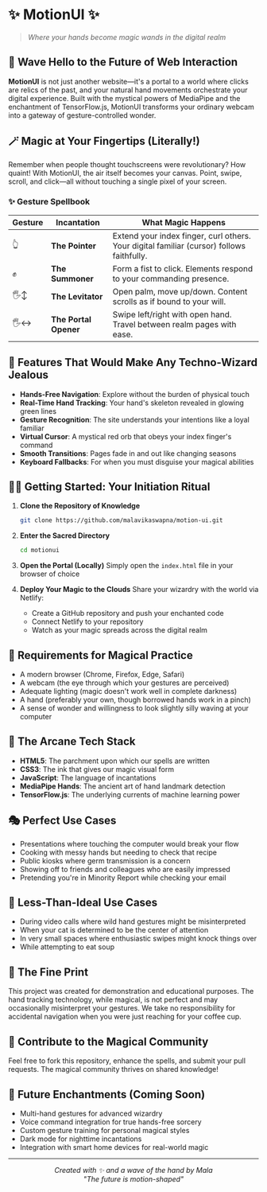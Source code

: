# ✨ MotionUI ✨

> *Where your hands become magic wands in the digital realm*



## 👋 Wave Hello to the Future of Web Interaction

**MotionUI** is not just another website—it's a portal to a world where clicks are relics of the past, and your natural hand movements orchestrate your digital experience. Built with the mystical powers of MediaPipe and the enchantment of TensorFlow.js, MotionUI transforms your ordinary webcam into a gateway of gesture-controlled wonder.

## 🪄 Magic at Your Fingertips (Literally!)

Remember when people thought touchscreens were revolutionary? How quaint! With MotionUI, the air itself becomes your canvas. Point, swipe, scroll, and click—all without touching a single pixel of your screen.

### ✨ Gesture Spellbook

| Gesture | Incantation | What Magic Happens |
|---------|-------------|-------------------|
| 👆 | **The Pointer** | Extend your index finger, curl others. Your digital familiar (cursor) follows faithfully. |
| ✊ | **The Summoner** | Form a fist to click. Elements respond to your commanding presence. |
| 🖐️↕️ | **The Levitator** | Open palm, move up/down. Content scrolls as if bound to your will. |
| 🖐️↔️ | **The Portal Opener** | Swipe left/right with open hand. Travel between realm pages with ease. |

## 🌟 Features That Would Make Any Techno-Wizard Jealous

- **Hands-Free Navigation**: Explore without the burden of physical touch
- **Real-Time Hand Tracking**: Your hand's skeleton revealed in glowing green lines
- **Gesture Recognition**: The site understands your intentions like a loyal familiar
- **Virtual Cursor**: A mystical red orb that obeys your index finger's command
- **Smooth Transitions**: Pages fade in and out like changing seasons
- **Keyboard Fallbacks**: For when you must disguise your magical abilities

## 🧙‍♂️ Getting Started: Your Initiation Ritual

1. **Clone the Repository of Knowledge**
   ```bash
   git clone https://github.com/malavikaswapna/motion-ui.git
   ```
2. **Enter the Sacred Directory**
   ```bash
   cd motionui
   ```

3. **Open the Portal (Locally)**
   Simply open the `index.html` file in your browser of choice

4. **Deploy Your Magic to the Clouds**
   Share your wizardry with the world via Netlify:
   - Create a GitHub repository and push your enchanted code
   - Connect Netlify to your repository
   - Watch as your magic spreads across the digital realm

## 🔮 Requirements for Magical Practice

- A modern browser (Chrome, Firefox, Edge, Safari)
- A webcam (the eye through which your gestures are perceived)
- Adequate lighting (magic doesn't work well in complete darkness)
- A hand (preferably your own, though borrowed hands work in a pinch)
- A sense of wonder and willingness to look slightly silly waving at your computer

## 🌈 The Arcane Tech Stack

- **HTML5**: The parchment upon which our spells are written
- **CSS3**: The ink that gives our magic visual form
- **JavaScript**: The language of incantations
- **MediaPipe Hands**: The ancient art of hand landmark detection
- **TensorFlow.js**: The underlying currents of machine learning power

## 🎭 Perfect Use Cases

- Presentations where touching the computer would break your flow
- Cooking with messy hands but needing to check that recipe
- Public kiosks where germ transmission is a concern
- Showing off to friends and colleagues who are easily impressed
- Pretending you're in Minority Report while checking your email

## 🚫 Less-Than-Ideal Use Cases

- During video calls where wild hand gestures might be misinterpreted
- When your cat is determined to be the center of attention
- In very small spaces where enthusiastic swipes might knock things over
- While attempting to eat soup

## 📜 The Fine Print

This project was created for demonstration and educational purposes. The hand tracking technology, while magical, is not perfect and may occasionally misinterpret your gestures. We take no responsibility for accidental navigation when you were just reaching for your coffee cup.

## 🌟 Contribute to the Magical Community

Feel free to fork this repository, enhance the spells, and submit your pull requests. The magical community thrives on shared knowledge!

## 🧪 Future Enchantments (Coming Soon)

- Multi-hand gestures for advanced wizardry
- Voice command integration for true hands-free sorcery
- Custom gesture training for personal magical styles
- Dark mode for nighttime incantations
- Integration with smart home devices for real-world magic

---

<p align="center">
  <i>Created with ✨ and a wave of the hand by Mala</i><br>
  <i>"The future is motion-shaped"</i>
</p>
   
